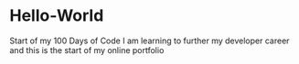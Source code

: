 # Hello-World
Start of my 100 Days of Code
I am learning to further my developer career and this is the start of my online portfolio
